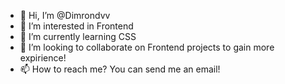 - 👋 Hi, I’m @Dimrondvv
- 👀 I’m interested in Frontend
- 🌱 I’m currently learning CSS
- 💞️ I’m looking to collaborate on Frontend projects to gain more expirience!
- 📫 How to reach me? You can send me an email!

<!---
Dimrondvv/Dimrondvv is a ✨ special ✨ repository because its `README.md` (this file) appears on your GitHub profile.
You can click the Preview link to take a look at your changes.
--->
